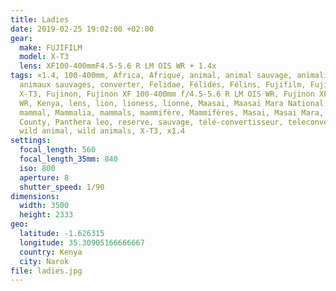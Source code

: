 ```yaml
---
title: Ladies
date: 2019-02-25 19:02:00 +02:00
gear:
  make: FUJIFILM
  model: X-T3
  lens: XF100-400mmF4.5-5.6 R LM OIS WR + 1.4x
tags: ×1.4, 100-400mm, Africa, Afrique, animal, animal sauvage, animalière,
  animaux sauvages, converter, Felidae, Félidés, Félins, Fujifilm, Fujifilm
  X-T3, Fujinon, Fujinon XF 100-400mm f/4.5-5.6 R LM OIS WR, Fujinon XF1.4× TC
  WR, Kenya, lens, lion, lioness, lionne, Maasai, Maasai Mara National Reserve,
  mammal, Mammalia, mammals, mammifère, Mammifères, Masai, Masai Mara, Narok
  County, Panthera leo, reserve, sauvage, télé-convertisseur, teleconverter,
  wild animal, wild animals, X-T3, x1.4
settings:
  focal_length: 560
  focal_length_35mm: 840
  iso: 800
  aperture: 8
  shutter_speed: 1/90
dimensions:
  width: 3500
  height: 2333
geo:
  latitude: -1.626315
  longitude: 35.30905166666667
  country: Kenya
  city: Narok
file: ladies.jpg
---
```



